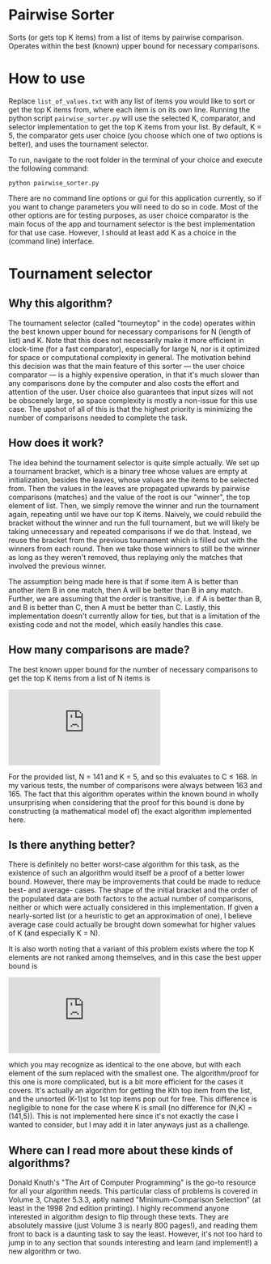 # Pairwise Sorter
Sorts (or gets top K items) from a list of items by pairwise comparison. Operates within the best (known) upper bound for necessary comparisons.

# How to use
Replace `list_of_values.txt` with any list of items you would like to sort or get the top K items from, where each item is on its own line. Running the python script `pairwise_sorter.py` will use the selected K, comparator, and selector implementation to get the top K items from your list. By default, K = 5, the comparator gets user choice (you choose which one of two options is better), and uses the tournament selector.

To run, navigate to the root folder in the terminal of your choice and execute the following command:

 `python pairwise_sorter.py`

There are no command line options or gui for this application currently, so if you want to change parameters you will need to do so in code. Most of the other options are for testing purposes, as user choice comparator is the main focus of the app and tournament selector is the best implementation for that use case. However, I should at least add K as a choice in the (command line) interface.

# Tournament selector
## Why this algorithm?
The tournament selector (called "tourneytop" in the code) operates within the best known upper bound for necessary comparisons for N (length of list) and K. Note that this does not necessarily make it more efficient in clock-time (for a fast comparator), especially for large N, nor is it optimized for space or computational complexity in general. The motivation behind this decision was that the main feature of this sorter — the user choice comparator — is a highly expensive operation, in that it's much slower than any comparisons done by the computer and also costs the effort and attention of the user. User choice also guarantees that input sizes will not be obscenely large, so space complexity is mostly a non-issue for this use case. The upshot of all of this is that the highest priority is minimizing the number of comparisons needed to complete the task.

## How does it work?
The idea behind the tournament selector is quite simple actually. We set up a tournament bracket, which is a binary tree whose values are empty at initialization, besides the leaves, whose values are the items to be selected from. Then the values in the leaves are propagated upwards by pairwise comparisons (matches) and the value of the root is our "winner", the top element of list. Then, we simply remove the winner and run the tournament again, repeating until we have our top K items. Naively, we could rebuild the bracket without the winner and run the full tournament, but we will likely be taking unnecessary and repeated comparisons if we do that. Instead, we reuse the bracket from the previous tournament which is filled out with the winners from each round. Then we take those winners to still be the winner as long as they weren't removed, thus replaying only the matches that involved the previous winner.

The assumption being made here is that if some item A is better than another item B in one match, then A will be better than B in any match. Further, we are assuming that the order is transitive, i.e. if A is better than B, and B is better than C, then A must be better than C. Lastly, this implementation doesn't currently allow for ties, but that is a limitation of the existing code and not the model, which easily handles this case.

## How many comparisons are made?
The best known upper bound for the number of necessary comparisons to get the top K items from a list of N items is

![equation](https://latex.codecogs.com/svg.latex?C%28N%2CK%29%20%5Cleq%20N%20-%20K%20&plus;%20%5Csum%5Climits_%7Bj%20%3D%20N%20&plus;%202%20-%20K%7D%5E%7BN%7D%20%5Clceil%20%5Clg%28j%29%5Crceil)

For the provided list, N = 141 and K = 5, and so this evaluates to C ≤ 168. In my various tests, the number of comparisons were always between 163 and 165. The fact that this algorithm operates within the known bound in wholly unsurprising when considering that the proof for this bound is done by constructing (a mathematical model of) the exact algorithm implemented here.

## Is there anything better?
There is definitely no better worst-case algorithm for this task, as the existence of such an algorithm would itself be a proof of a better lower bound. However, there may be improvements that could be made to reduce best- and average- cases. The shape of the initial bracket and the order of the populated data are both factors to the actual number of comparisons, neither or which were actually considered in this implementation. If given a nearly-sorted list (or a heuristic to get an approximation of one), I believe average case could actually be brought down somewhat for higher values of K (and especially K = N).

It is also worth noting that a variant of this problem exists where the top K elements are not ranked among themselves, and in this case the best upper bound is

![equation](https://latex.codecogs.com/svg.latex?C%28N%2CK%29%20%5Cleq%20N%20-%20K%20&plus;%20%28K-1%29%5Clceil%5Clg%28N&plus;2-K%29%29%5Crceil)

which you may recognize as identical to the one above, but with each element of the sum replaced with the smallest one. The algorithm/proof for this one is more complicated, but is a bit more efficient for the cases it covers. It's actually an algorithm for getting the Kth top item from the list, and the unsorted (K-1)st to 1st top items pop out for free. This difference is negligible to none for the case where K is small (no difference for (N,K) = (141,5)). This is not implemented here since it's not exactly the case I wanted to consider, but I may add it in later anyways just as a challenge.

## Where can I read more about these kinds of algorithms?
Donald Knuth's "The Art of Computer Programming" is the go-to resource for all your algorithm needs. This particular class of problems is covered in Volume 3, Chapter 5.3.3, aptly named "Minimum-Comparison Selection" (at least in the 1998 2nd edition printing). I highly recommend anyone interested in algorithm design to flip through these texts. They are absolutely massive (just Volume 3 is nearly 800 pages!), and reading them front to back is a daunting task to say the least. However, it's not too hard to jump in to any section that sounds interesting and learn (and implement!) a new algorithm or two.
